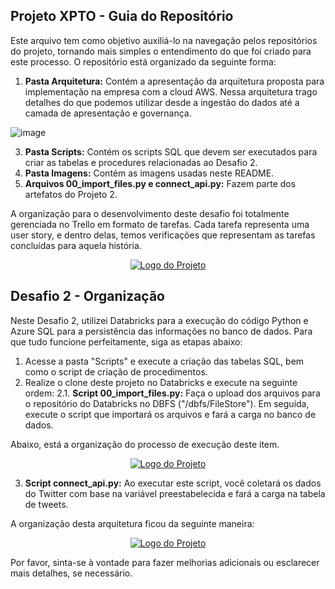## Projeto XPTO - Guia do Repositório

Este arquivo tem como objetivo auxiliá-lo na navegação pelos repositórios do projeto, tornando mais simples o entendimento do que foi criado para este processo. O repositório está organizado da seguinte forma:

1. **Pasta Arquitetura:** Contém a apresentação da arquitetura proposta para implementação na empresa com a cloud AWS.
  Nessa arquitetura trago detalhes do que podemos utilizar desde a ingestão do dados até a camada de apresentação e governança.

![image](https://github.com/diegomendesbrasil/SimpleArchitecture-Python/assets/50381758/0e51b05a-d18b-424d-be14-f63a07c2d045)

3. **Pasta Scripts:** Contém os scripts SQL que devem ser executados para criar as tabelas e procedures relacionadas ao Desafio 2.
4. **Pasta Imagens:** Contém as imagens usadas neste README.
5. **Arquivos 00_import_files.py e connect_api.py:** Fazem parte dos artefatos do Projeto 2.

A organização para o desenvolvimento deste desafio foi totalmente gerenciada no Trello em formato de tarefas. Cada tarefa representa uma user story, e dentro delas, temos verificações que representam as tarefas concluídas para aquela história.

<p align="center">
  <a href="" rel="noopener">
    <img src="https://github.com/diegomendesbrasil/gavb/blob/master/image/Trello.png" alt="Logo do Projeto">
  </a>
</p>

## Desafio 2 - Organização

Neste Desafio 2, utilizei Databricks para a execução do código Python e Azure SQL para a persistência das informações no banco de dados. Para que tudo funcione perfeitamente, siga as etapas abaixo:

1. Acesse a pasta "Scripts" e execute a criação das tabelas SQL, bem como o script de criação de procedimentos.
2. Realize o clone deste projeto no Databricks e execute na seguinte ordem:
    2.1. **Script 00_import_files.py:** Faça o upload dos arquivos para o repositório do Databricks no DBFS ("/dbfs/FileStore"). Em seguida, execute o script que importará os arquivos e fará a carga no banco de dados.

Abaixo, está a organização do processo de execução deste item.

<p align="center">
  <a href="" rel="noopener">
    <img src="https://github.com/diegomendesbrasil/gavb/blob/master/image/files_arquitetura.png" alt="Logo do Projeto">
  </a>
</p>

3. **Script connect_api.py:** Ao executar este script, você coletará os dados do Twitter com base na variável preestabelecida e fará a carga na tabela de tweets.

A organização desta arquitetura ficou da seguinte maneira:

<p align="center">
  <a href="" rel="noopener">
    <img src="https://github.com/diegomendesbrasil/gavb/blob/master/image/twitter_arquitetura_final.png" alt="Logo do Projeto">
  </a>
</p>

Por favor, sinta-se à vontade para fazer melhorias adicionais ou esclarecer mais detalhes, se necessário.
